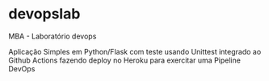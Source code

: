 # devopslab
MBA - Laboratório devops

Aplicação Simples em Python/Flask com teste usando Unittest integrado ao Github Actions fazendo deploy no Heroku para exercitar uma Pipeline DevOps

